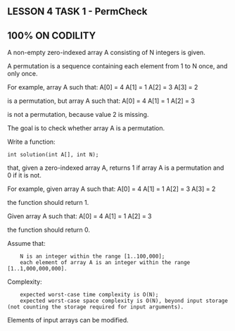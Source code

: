 LESSON 4 TASK 1 - PermCheck
---------------------
100% ON CODILITY
---------------------


A non-empty zero-indexed array A consisting of N integers is given.

A permutation is a sequence containing each element from 1 to N once, and only once.

For example, array A such that:
    A[0] = 4
    A[1] = 1
    A[2] = 3
    A[3] = 2

is a permutation, but array A such that:
    A[0] = 4
    A[1] = 1
    A[2] = 3

is not a permutation, because value 2 is missing.

The goal is to check whether array A is a permutation.

Write a function:

    int solution(int A[], int N);

that, given a zero-indexed array A, returns 1 if array A is a permutation and 0 if it is not.

For example, given array A such that:
    A[0] = 4
    A[1] = 1
    A[2] = 3
    A[3] = 2

the function should return 1.

Given array A such that:
    A[0] = 4
    A[1] = 1
    A[2] = 3

the function should return 0.

Assume that:

        N is an integer within the range [1..100,000];
        each element of array A is an integer within the range [1..1,000,000,000].

Complexity:

        expected worst-case time complexity is O(N);
        expected worst-case space complexity is O(N), beyond input storage (not counting the storage required for input arguments).

Elements of input arrays can be modified.
